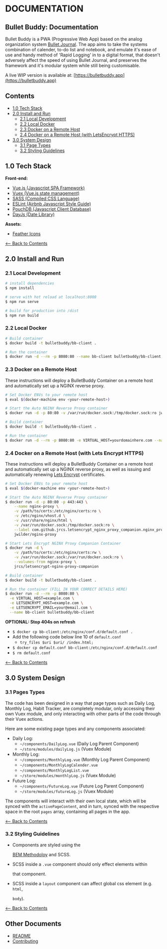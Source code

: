 # DOCUMENTATION

## Bullet Buddy: Documentation

Bullet Buddy is a PWA \(Progressive Web App\) based on the analog organization system [Bullet Journal](http://bulletjournal.com/). The app aims to take the systems combination of calender, to-do list and notebook, and emulate it's ease of use and handy method of 'Rapid Logging' in to a digital format, that doesn't adversely affect the speed of using Bullet Journal, and preserves the framework and it's modular system while still being customisable.

A live WIP version is available at: [https://bulletbuddy.app](https://bulletbuddy.app)

## Contents

* [1.0 Tech Stack](documentation.md#10-tech-stack)
* [2.0 Install and Run](documentation.md#20-install-and-run)
  * [2.1 Local Development](documentation.md#21-local-development)
  * [2.2 Local Docker](documentation.md#22-local-docker)
  * [2.3 Docker on a Remote Host](documentation.md#23-docker-on-a-remote-host)
  * [2.4 Docker on a Remote Host \(with LetsEncrypt HTTPS\)](documentation.md#24-docker-on-a-remote-host-with-letsencrypt-https)
* [3.0 System Design](documentation.md#30-system-design)
  * [3.1 Page Types](documentation.md#31-page-types)
  * [3.2 Styling Guidelines](documentation.md#32-styling-guidelines)

## 1.0 Tech Stack

**Front-end:**

* [Vue.js \(Javascript SPA Framework\)](https://vuejs.org/)
* [Vuex \(Vue.js state management\)](https://vuex.vuejs.org/en/)
* [SASS \(Compiled CSS Language\)](http://sass-lang.com/)
* [ESLint \(Airbnb Javascript Style Guide\)](https://github.com/airbnb/javascript)
* [PouchDB \(Javascript Client Database\)](https://pouchdb.com/)
* [DayJs \(Date Library\)](https://github.com/iamkun/dayjs)

**Assets:**

* [Feather Icons](https://feathericons.com/)

[&lt;-- Back to Contents](documentation.md#contents)

## 2.0 Install and Run

### 2.1 Local Development

```bash
# install dependencies
$ npm install

# serve with hot reload at localhost:8080
$ npm run serve

# build for production into /dist
$ npm run build
```

### 2.2 Local Docker

```bash
# Build container
$ docker build -t bulletbuddy/bb-client .

# Run the container
$ docker run -d --rm -p 8080:80 --name bb-client bulletbuddy/bb-client
```

### 2.3 Docker on a Remote Host

These instructions will deploy a BulletBuddy Container on a remote host and automatically set up a NGINX reverse proxy.

```bash
# Set Docker ENVs to your remote host
$ eval $(docker-machine env <your-remote-host>)

# Start the Auto NGINX Reverse Proxy container
$ docker run -d -p 80:80 -v /var/run/docker.sock:/tmp/docker.sock:ro jwilder/nginx-proxy

# Build container
$ docker build -t bulletbuddy/bb-client .

# Run the container
$ docker run -d --rm -p 8080:80 -e VIRTUAL_HOST=yourdomainhere.com --name bb-client bulletbuddy/bb-client
```

### 2.4 Docker on a Remote Host \(with Lets Encrypt HTTPS\)

These instructions will deploy a BulletBuddy Container on a remote host and automatically set up a NGINX reverse proxy, as well as issuing and automatically renewing [Lets Encrypt](https://letsencrypt.org/) certificates.

```bash
# Set Docker ENVs to your remote host
$ eval $(docker-machine env <your-remote-host>)

# Start the Auto NGINX Reverse Proxy container
$ docker run -d -p 80:80 -p 443:443 \
    --name nginx-proxy \
    -v /path/to/certs:/etc/nginx/certs:ro \
    -v /etc/nginx/vhost.d \
    -v /usr/share/nginx/html \
    -v /var/run/docker.sock:/tmp/docker.sock:ro \
    --label com.github.jrcs.letsencrypt_nginx_proxy_companion.nginx_proxy \
    jwilder/nginx-proxy

# Start Lets Encrypt NGINX Proxy Companion Container
$ docker run -d \
    -v /path/to/certs:/etc/nginx/certs:rw \
    -v /var/run/docker.sock:/var/run/docker.sock:ro \
    --volumes-from nginx-proxy \
    jrcs/letsencrypt-nginx-proxy-companion

# Build container
$ docker build -t bulletbuddy/bb-client .

# Run the container (FILL IN YOUR CORRECT DETAILS HERE)
$ docker run -d --rm -p 8080:80 \
  -e VIRTUAL_HOST=example.com \
  -e LETSENCRYPT_HOST=example.com \
  -e LETSENCRYPT_EMAIL=your@email.com \
  --name bb-client bulletbuddy/bb-client
```

**OPTIONAL: Stop 404s on refresh**

* `$ docker cp bb-client:/etc/nginx/conf.d/default.conf .`
* Add the following code below line 10 of `default.conf`
  * `try_files $uri $uri/ /index.html;`
* `$ docker cp default.conf bb-client:/etc/nginx/conf.d/default.conf`
* `$ rm default.conf`

[&lt;-- Back to Contents](documentation.md#contents)

## 3.0 System Design

### 3.1 Pages Types

The code has been designed in a way that page types such as Daily Log, Monthly Log, Habit Tracker, are completely modular, only accessing their own Vuex module, and only interacting with other parts of the code through their Vuex actions.

Here are some existing page types and any components associated:

* Daily Log:
  * `~/components/DailyLog.vue` \(Daily Log Parent Component\)
  * `~/store/modules/dailyLog.js` \(Vuex Module\)
* Monthly Log:
  * `~/components/MonthlyLog.vue` \(Monthly Log Parent Component\)
  * `~/components/MonthlyLogCalender.vue`
  * `~/components/MonthlyLogList.vue`
  * `~/store/modules/monthlyLog.js` \(Vuex Module\)
* Future Log:
  * `~/components/FutureLog.vue` \(Future Log Parent Component\)
  * `~/store/modules/futureLog.js` \(Vuex Module\)

The components will interact with their own local state, which will be synced with the `activePageContent`, and in turn, synced with the respective space in the root `pages` array, containing all pages in the app.

[&lt;-- Back to Contents](documentation.md#contents)

### 3.2 Styling Guidelines

* Components are styled using the 

  [BEM Methodoloy](http://getbem.com/introduction/) and SCSS. 

* SCSS inside a `.vue` component should only effect elements within 

  that component.

* SCSS inside a `layout` component can affect global css element \(e.g. `html`,

  `body`\).

[&lt;-- Back to Contents](documentation.md#contents)

## Other Documents

* [README](./)
* [Contributing](contributing.md)

